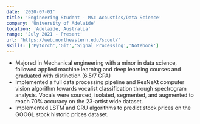 ```yaml
---
date: '2020-07-01'
title: 'Engineering Student - MSc Acoustics/Data Science'
company: 'University of Adelaide'
location: 'Adelaide, Australia'
range: 'July 2021 - Present'
url: 'https://web.northeastern.edu/scout/'
skills: ['Pytorch','Git','Signal Processing','Notebook']
---
```


- Majored in Mechanical engineering with a minor in data science, followed applied machine learning and deep learning courses and graduated with distinction (6.5/7 GPA)
- Implemented a full data processing pipeline and ResNeXt computer vision algorithm towards vocalist classification through spectrogram analysis. Vocals were sourced, isolated, segmented, and augmented to reach 70% accuracy on the 23-artist wide dataset.
- Implemented LSTM and GRU algorithms to predict stock prices on the GOOGL stock historic prices dataset.
